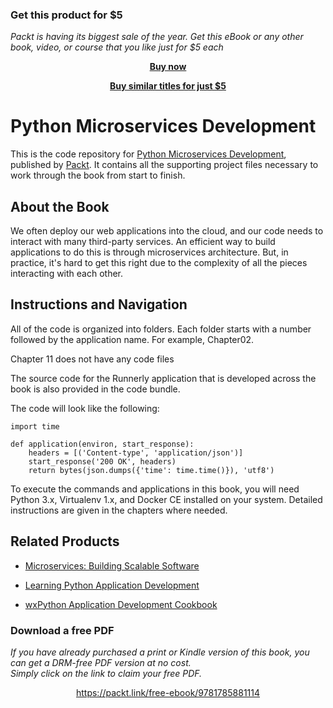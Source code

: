 
### Get this product for $5

<i>Packt is having its biggest sale of the year. Get this eBook or any other book, video, or course that you like just for $5 each</i>


<b><p align='center'>[Buy now](https://packt.link/9781785881114)</p></b>


<b><p align='center'>[Buy similar titles for just $5](https://subscription.packtpub.com/search)</p></b>


# Python Microservices Development
This is the code repository for [Python Microservices Development](https://www.packtpub.com/web-development/python-microservices-development?utm_source=github&utm_medium=repository&utm_campaign=9781785881114), published by [Packt](https://www.packtpub.com/?utm_source=github). It contains all the supporting project files necessary to work through the book from start to finish.
## About the Book
We often deploy our web applications into the cloud, and our code needs to interact with many third-party services. An efficient way to build applications to do this is through microservices architecture. But, in practice, it's hard to get this right due to the complexity of all the pieces interacting with each other.


## Instructions and Navigation
All of the code is organized into folders. Each folder starts with a number followed by the application name. For example, Chapter02.

Chapter 11 does not have any code files

The source code for the Runnerly application that is developed across the book is also provided in the code bundle.

The code will look like the following:
```
import time

def application(environ, start_response):
    headers = [('Content-type', 'application/json')]
    start_response('200 OK', headers)
    return bytes(json.dumps({'time': time.time()}), 'utf8')
```

To execute the commands and applications in this book, you will need Python 3.x, Virtualenv 1.x, and Docker CE installed on your system. Detailed instructions are given in the chapters where needed.

## Related Products
* [Microservices: Building Scalable Software](https://www.packtpub.com/application-development/microservices-building-scalable-software?utm_source=github&utm_medium=repository&utm_campaign=9781787285835)

* [Learning Python Application Development](https://www.packtpub.com/application-development/learning-python-application-development?utm_source=github&utm_medium=repository&utm_campaign=9781785889196)

* [wxPython Application Development Cookbook](https://www.packtpub.com/application-development/wxpython-application-development-cookbook?utm_source=github&utm_medium=repository&utm_campaign=9781785287732)
### Download a free PDF

 <i>If you have already purchased a print or Kindle version of this book, you can get a DRM-free PDF version at no cost.<br>Simply click on the link to claim your free PDF.</i>
<p align="center"> <a href="https://packt.link/free-ebook/9781785881114">https://packt.link/free-ebook/9781785881114 </a> </p>